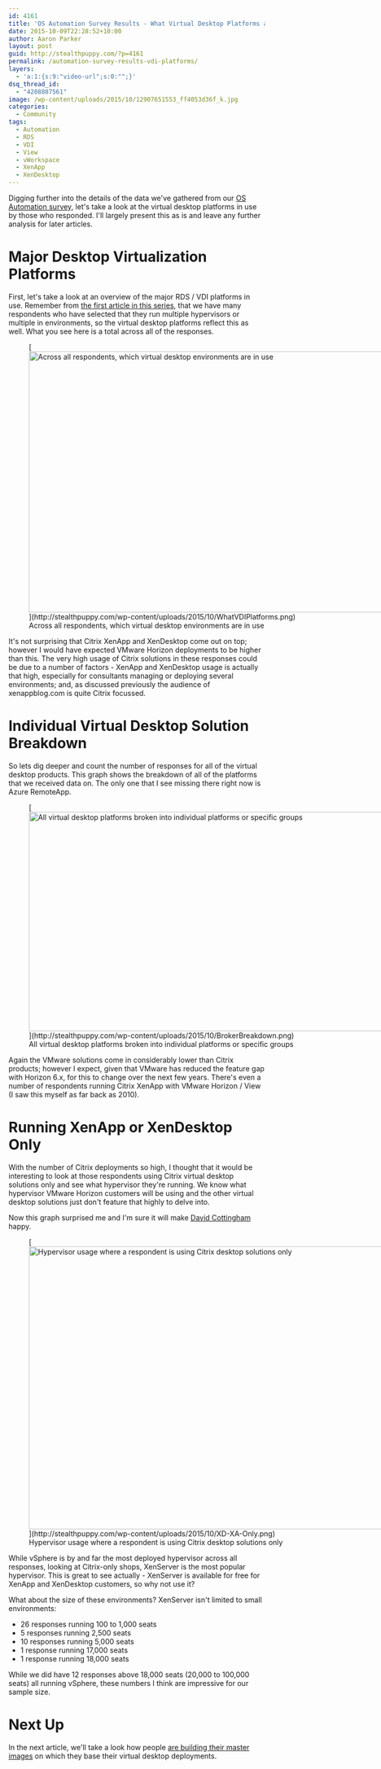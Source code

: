 ```yaml
---
id: 4161
title: 'OS Automation Survey Results - What Virtual Desktop Platforms are Deployed?'
date: 2015-10-09T22:28:52+10:00
author: Aaron Parker
layout: post
guid: http://stealthpuppy.com/?p=4161
permalink: /automation-survey-results-vdi-platforms/
layers:
  - 'a:1:{s:9:"video-url";s:0:"";}'
dsq_thread_id:
  - "4208887561"
image: /wp-content/uploads/2015/10/12907651553_ff4053d36f_k.jpg
categories:
  - Community
tags:
  - Automation
  - RDS
  - VDI
  - View
  - vWorkspace
  - XenApp
  - XenDesktop
---
```

Digging further into the details of the data we've gathered from our [OS Automation survey](http://xenappblog.com/2015/take-part-in-the-os-deployment-automation-survey/), let's take a look at the virtual desktop platforms in use by those who responded. I'll largely present this as is and leave any further analysis for later articles.

# Major Desktop Virtualization Platforms

First, let's take a look at an overview of the major RDS / VDI platforms in use. Remember from [the first article in this series](http://stealthpuppy.com/automation-survey-results-hypervisor/), that we have many respondents who have selected that they run multiple hypervisors or multiple in environments, so the virtual desktop platforms reflect this as well. What you see here is a total across all of the responses.

<figure id="attachment_4162" aria-describedby="caption-attachment-4162" style="width: 1024px" class="wp-caption alignnone">[<img class="size-large wp-image-4162" src="http://stealthpuppy.com/wp-content/uploads/2015/10/WhatVDIPlatforms-1024x513.png" alt="Across all respondents, which virtual desktop environments are in use" width="1024" height="513" srcset="https://stealthpuppy.com/wp-content/uploads/2015/10/WhatVDIPlatforms-1024x513.png 1024w, https://stealthpuppy.com/wp-content/uploads/2015/10/WhatVDIPlatforms-150x75.png 150w, https://stealthpuppy.com/wp-content/uploads/2015/10/WhatVDIPlatforms-300x150.png 300w" sizes="(max-width: 1024px) 100vw, 1024px" />](http://stealthpuppy.com/wp-content/uploads/2015/10/WhatVDIPlatforms.png)<figcaption id="caption-attachment-4162" class="wp-caption-text">Across all respondents, which virtual desktop environments are in use</figcaption></figure>

It's not surprising that Citrix XenApp and XenDesktop come out on top; however I would have expected VMware Horizon deployments to be higher than this. The very high usage of Citrix solutions in these responses could be due to a number of factors - XenApp and XenDesktop usage is actually that high, especially for consultants managing or deploying several environments; and, as discussed previously the audience of xenappblog.com is quite Citrix focussed.

# Individual Virtual Desktop Solution Breakdown

So lets dig deeper and count the number of responses for all of the virtual desktop products. This graph shows the breakdown of all of the platforms that we received data on. The only one that I see missing there right now is Azure RemoteApp.

<figure id="attachment_4163" aria-describedby="caption-attachment-4163" style="width: 1024px" class="wp-caption alignnone">[<img class="size-large wp-image-4163" src="http://stealthpuppy.com/wp-content/uploads/2015/10/BrokerBreakdown-1024x431.png" alt="All virtual desktop platforms broken into individual platforms or specific groups" width="1024" height="431" srcset="https://stealthpuppy.com/wp-content/uploads/2015/10/BrokerBreakdown-1024x431.png 1024w, https://stealthpuppy.com/wp-content/uploads/2015/10/BrokerBreakdown-150x63.png 150w, https://stealthpuppy.com/wp-content/uploads/2015/10/BrokerBreakdown-300x126.png 300w" sizes="(max-width: 1024px) 100vw, 1024px" />](http://stealthpuppy.com/wp-content/uploads/2015/10/BrokerBreakdown.png)<figcaption id="caption-attachment-4163" class="wp-caption-text">All virtual desktop platforms broken into individual platforms or specific groups</figcaption></figure>

Again the VMware solutions come in considerably lower than Citrix products; however I expect, given that VMware has reduced the feature gap with Horizon 6.x, for this to change over the next few years. There's even a number of respondents running Citrix XenApp with VMware Horizon / View (I saw this myself as far back as 2010).

# Running XenApp or XenDesktop Only

With the number of Citrix deployments so high, I thought that it would be interesting to look at those respondents using Citrix virtual desktop solutions only and see what hypervisor they're running. We know what hypervisor VMware Horizon customers will be using and the other virtual desktop solutions just don't feature that highly to delve into.

Now this graph surprised me and I'm sure it will make [David Cottingham](https://twitter.com/DavidCottingham) happy.

<figure id="attachment_4164" aria-describedby="caption-attachment-4164" style="width: 1024px" class="wp-caption alignnone">[<img class="size-large wp-image-4164" src="http://stealthpuppy.com/wp-content/uploads/2015/10/XD-XA-Only-1024x556.png" alt="Hypervisor usage where a respondent is using Citrix desktop solutions only" width="1024" height="556" srcset="https://stealthpuppy.com/wp-content/uploads/2015/10/XD-XA-Only-1024x556.png 1024w, https://stealthpuppy.com/wp-content/uploads/2015/10/XD-XA-Only-150x81.png 150w, https://stealthpuppy.com/wp-content/uploads/2015/10/XD-XA-Only-300x163.png 300w, https://stealthpuppy.com/wp-content/uploads/2015/10/XD-XA-Only.png 1542w" sizes="(max-width: 1024px) 100vw, 1024px" />](http://stealthpuppy.com/wp-content/uploads/2015/10/XD-XA-Only.png)<figcaption id="caption-attachment-4164" class="wp-caption-text">Hypervisor usage where a respondent is using Citrix desktop solutions only</figcaption></figure>

While vSphere is by and far the most deployed hypervisor across all responses, looking at Citrix-only shops, XenServer is the most popular hypervisor. This is great to see actually - XenServer is available for free for XenApp and XenDesktop customers, so why not use it?

What about the size of these environments? XenServer isn't limited to small environments:

  * 26 responses running 100 to 1,000 seats
  * 5 responses running 2,500 seats
  * 10 responses running 5,000 seats
  * 1 response running 17,000 seats
  * 1 response running 18,000 seats

While we did have 12 responses above 18,000 seats (20,000 to 100,000 seats) all running vSphere, these numbers I think are impressive for our sample size.

# Next Up

In the next article, we'll take a look how people [are building their master images](http://stealthpuppy.com/automation-survey-results-build-master-images) on which they base their virtual desktop deployments.